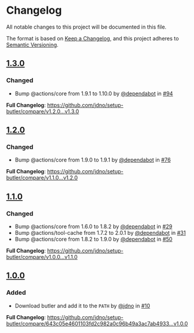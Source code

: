 <!-- markdownlint-disable-file MD013 MD024 -->

# Changelog

All notable changes to this project will be documented in this file.

The format is based on [Keep a Changelog](https://keepachangelog.com/en/1.0.0/),
and this project adheres
to [Semantic Versioning](https://semver.org/spec/v2.0.0.html).

## [1.3.0](https://github.com/jdno/setup-butler/releases/tag/v1.3.0)

### Changed

- Bump @actions/core from 1.9.1 to 1.10.0
  by [@dependabot](https://github.com/dependabot)
  in [#94](https://github.com/jdno/setup-butler/pull/94)

**Full Changelog**:
<https://github.com/jdno/setup-butler/compare/v1.2.0...v1.3.0>

## [1.2.0](https://github.com/jdno/setup-butler/releases/tag/v1.2.0)

### Changed

- Bump @actions/core from 1.9.0 to 1.9.1
  by [@dependabot](https://github.com/dependabot)
  in [#76](https://github.com/jdno/setup-butler/pull/76)

**Full Changelog**:
<https://github.com/jdno/setup-butler/compare/v1.1.0...v1.2.0>

## [1.1.0](https://github.com/jdno/setup-butler/releases/tag/v1.1.0)

### Changed

- Bump @actions/core from 1.6.0 to 1.8.2
  by [@dependabot](https://github.com/dependabot)
  in [#29](https://github.com/jdno/setup-butler/pull/29)
- Bump @actions/tool-cache from 1.7.2 to 2.0.1
  by [@dependabot](https://github.com/dependabot)
  in [#31](https://github.com/jdno/setup-butler/pull/31)
- Bump @actions/core from 1.8.2 to 1.9.0
  by [@dependabot](https://github.com/dependabot)
  in [#50](https://github.com/jdno/setup-butler/pull/50)

**Full Changelog**:
<https://github.com/jdno/setup-butler/compare/v1.0.0...v1.1.0>

## [1.0.0](https://github.com/jdno/setup-butler/releases/tag/v1.0.0)

### Added

- Download butler and add it to the `PATH`
  by [@jdno](https://github.com/jdno)
  in [#10](https://github.com/jdno/setup-butler/10)

**Full Changelog**:
<https://github.com/jdno/setup-butler/compare/643c05e4601103fd2c982a0c96b49a3ac7ab4933...v1.0.0>
